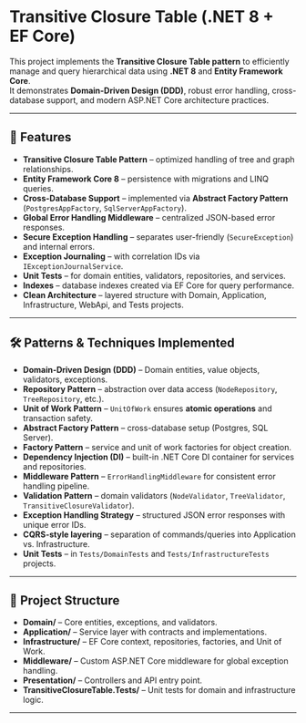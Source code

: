 # Transitive Closure Table (.NET 8 + EF Core)

This project implements the **Transitive Closure Table pattern** to efficiently manage and query hierarchical data using **.NET 8** and **Entity Framework Core**.  
It demonstrates **Domain-Driven Design (DDD)**, robust error handling, cross-database support, and modern ASP.NET Core architecture practices.

---

## 🚀 Features

- **Transitive Closure Table Pattern** – optimized handling of tree and graph relationships.
- **Entity Framework Core 8** – persistence with migrations and LINQ queries.
- **Cross-Database Support** – implemented via **Abstract Factory Pattern** (`PostgresAppFactory`, `SqlServerAppFactory`).
- **Global Error Handling Middleware** – centralized JSON-based error responses.
- **Secure Exception Handling** – separates user-friendly (`SecureException`) and internal errors.
- **Exception Journaling** – with correlation IDs via `IExceptionJournalService`.
- **Unit Tests** – for domain entities, validators, repositories, and services.
- **Indexes** – database indexes created via EF Core for query performance.
- **Clean Architecture** – layered structure with Domain, Application, Infrastructure, WebApi, and Tests projects.

---

## 🛠️ Patterns & Techniques Implemented

- **Domain-Driven Design (DDD)** – Domain entities, value objects, validators, exceptions.
- **Repository Pattern** – abstraction over data access (`NodeRepository`, `TreeRepository`, etc.).
- **Unit of Work Pattern** – `UnitOfWork` ensures **atomic operations** and transaction safety.
- **Abstract Factory Pattern** – cross-database setup (Postgres, SQL Server).
- **Factory Pattern** – service and unit of work factories for object creation.
- **Dependency Injection (DI)** – built-in .NET Core DI container for services and repositories.
- **Middleware Pattern** – `ErrorHandlingMiddleware` for consistent error handling pipeline.
- **Validation Pattern** – domain validators (`NodeValidator`, `TreeValidator`, `TransitiveClosureValidator`).
- **Exception Handling Strategy** – structured JSON error responses with unique error IDs.
- **CQRS-style layering** – separation of commands/queries into Application vs. Infrastructure.
- **Unit Tests** – in `Tests/DomainTests` and `Tests/InfrastructureTests` projects.

---

## 📂 Project Structure

- **Domain/** – Core entities, exceptions, and validators.
- **Application/** – Service layer with contracts and implementations.
- **Infrastructure/** – EF Core context, repositories, factories, and Unit of Work.
- **Middleware/** – Custom ASP.NET Core middleware for global exception handling.
- **Presentation/** – Controllers and API entry point.
- **TransitiveClosureTable.Tests/** – Unit tests for domain and infrastructure logic.

---
